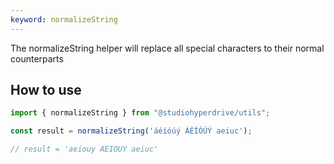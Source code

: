 ```yaml
---
keyword: normalizeString
---
```


The normalizeString helper will replace all special characters to their normal counterparts

## How to use

```typescript
import { normalizeString } from "@studiohyperdrive/utils";

const result = normalizeString('áéíóúý ÁÉÍÓÚÝ aeiuc');

// result = 'aeiouy AEIOUY aeiuc'
```
